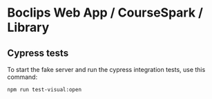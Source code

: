 # Boclips Web App / CourseSpark / Library


## Cypress tests

To start the fake server and run the cypress integration tests, use this command:

```none
npm run test-visual:open
```
